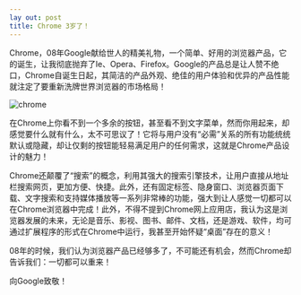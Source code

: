 ```yaml
---
lay out: post
title: Chrome 3岁了！
---
```


Chrome，08年Google献给世人的精美礼物，一个简单、好用的浏览器产品，它的诞生，让我彻底抛弃了Ie、Opera、Firefox。Google的产品总是让人赞不绝口，Chrome自诞生日起，其简洁的产品外观、绝佳的用户体验和优异的产品性能就注定了要重新洗牌世界浏览器的市场格局！

![chrome](http://oifrca68z.bkt.clouddn.com/zeove/image/chrome.jpg)

在Chrome上你看不到一个多余的按钮，甚至看不到文字菜单，然而你用起来，却感觉要什么就有什么，太不可思议了！它将与用户没有“必需”关系的所有功能统统默认或隐藏，却让仅剩的按钮能轻易满足用户的任何需求，这就是Chrome产品设计的魅力！

Chrome还颠覆了“搜索”的概念，利用其强大的搜索引擎技术，让用户直接从地址栏搜索网页，更加方便、快捷。此外，还有固定标签、隐身窗口、浏览器页面下载、文字搜索和支持媒体播放等一系列非常棒的功能，强大到让人感觉一切都可以在Chrome浏览器中完成！此外，不得不提到Chrome网上应用店，我认为这是浏览器发展的未来，无论是音乐、影视、图书、邮件、文档，还是游戏、软件，均可通过扩展程序的形式在Chrome中运行，我甚至开始怀疑“桌面”存在的意义！

08年的时候，我们认为浏览器产品已经够多了，不可能还有机会，然而Chrome却告诉我们：一切都可以重来！

向Google致敬！
